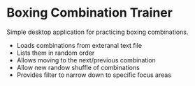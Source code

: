 # Boxing Combination Trainer
Simple desktop application for practicing boxing combinations.
* Loads combinations from exteranal text file
* Lists them in random order
* Allows moving to the next/previous combination
* Allow new randow shuffle of combinations
* Provides filter to narrow down to specific focus areas 
